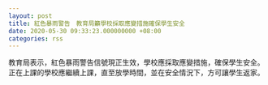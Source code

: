 ```yaml
---
layout: post
title: 紅色暴雨警告　教育局籲學校採取應變措施確保學生安全
date: 2020-05-30 09:33:23.000000000 +08:00
categories: rss
---
```


教育局表示，紅色暴雨警告信號現正生效，學校應採取應變措施，確保學生安全。正在上課的學校應繼續上課，直至放學時間，並在安全情況下，方可讓學生返家。
